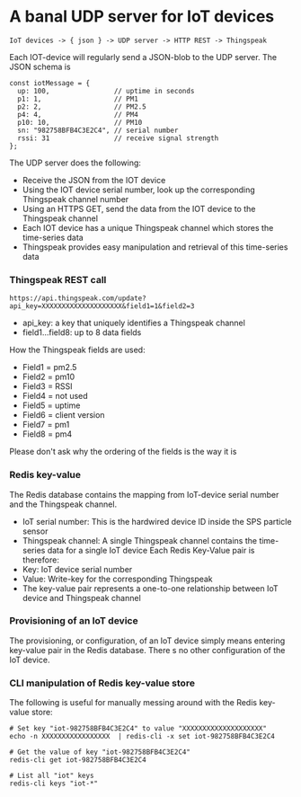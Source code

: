 # A banal UDP server for IoT devices

````IoT devices -> { json } -> UDP server -> HTTP REST -> Thingspeak````

Each IOT-device will regularly send a JSON-blob to the UDP server. The JSON schema is

````
const iotMessage = {
  up: 100,                // uptime in seconds
  p1: 1,                  // PM1
  p2: 2,                  // PM2.5
  p4: 4,                  // PM4
  p10: 10,                // PM10
  sn: "982758BFB4C3E2C4", // serial number
  rssi: 31                // receive signal strength
};
````
The UDP server does the following:

- Receive the JSON from the IOT device
- Using the IOT device serial number, look up the corresponding Thingspeak channel number
- Using an HTTPS GET, send the data from the IOT device to the Thingspeak channel
- Each IOT device has a unique Thingspeak channel which stores the time-series data 
- Thingspeak provides easy manipulation and retrieval of this time-series data

### Thingspeak REST call

````
https://api.thingspeak.com/update?api_key=XXXXXXXXXXXXXXXXXXXX&field1=1&field2=3

````
- api_key: a key that uniquely identifies a Thingspeak channel
- field1...field8: up to 8 data fields 

How the Thingspeak fields are used:

- Field1 = pm2.5
- Field2 = pm10
- Field3 = RSSI
- Field4 = not used
- Field5 = uptime
- Field6 = client version
- Field7 = pm1
- Field8 = pm4

Please don't ask why the ordering of the fields is the way it is

### Redis key-value 
The Redis database contains the mapping from IoT-device serial number and the Thingspeak channel. 
- IoT serial number: This is the hardwired device ID inside the SPS particle sensor
- Thingspeak channel: A single Thingspeak channel contains the time-series data for a single IoT device
Each Redis Key-Value pair is therefore:
- Key: IoT device serial number
- Value: Write-key for the corresponding Thingspeak
- The key-value pair represents a one-to-one relationship between IoT device and Thingspeak channel

### Provisioning of an IoT device
The provisioning, or configuration, of an IoT device simply means entering key-value pair in the Redis database. There s no other configuration of the IoT device.

### CLI manipulation of Redis key-value store
The following is useful for manually messing around with the Redis key-value store:

````
# Set key "iot-982758BFB4C3E2C4" to value "XXXXXXXXXXXXXXXXXXXX"
echo -n XXXXXXXXXXXXXXXXX  | redis-cli -x set iot-982758BFB4C3E2C4

# Get the value of key "iot-982758BFB4C3E2C4"
redis-cli get iot-982758BFB4C3E2C4

# List all "iot" keys 
redis-cli keys "iot-*"
````
